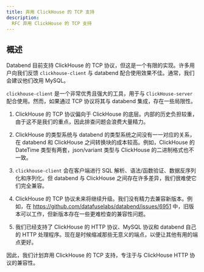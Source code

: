 ```yaml
---
title: 弃用 ClickHouse 的 TCP 支持
description: 
  RFC 弃用 ClickHouse 的 TCP 支持
---
```


## 概述

Databend 目前支持 ClickHouse 的 TCP 协议，但这是一个有限的实现。许多用户向我们反馈 `clickhouse-client` 与 databend 配合使用效果不佳。通常，我们会建议他们改用 MySQL。

`clickhouse-client` 是一个非常优秀且强大的工具，用于与 `ClickHouse-server` 配合使用。然而，如果通过 TCP 协议将其与 databend 集成，存在一些局限性。

1. ClickHouse 的 TCP 协议偏向于 ClickHouse 的底层。内部的历史负担较重，由于这不是我们的重点，因此排查问题会浪费大量精力。

2. ClickHouse 的类型系统与 databend 的类型系统之间没有一一对应的关系，在 databend 和 ClickHouse 之间转换块的成本较高。例如，ClickHouse 的 DateTime 类型有两套，json/variant 类型与 ClickHouse 的二进制格式也不一致。

3. `clickhouse-client` 会在客户端进行 SQL 解析、语法/函数验证、数据反序列化和序列化。但 databend 与 ClickHouse 之间存在许多差异，我们很难使它们完全兼容。

4. ClickHouse 的 TCP 协议未来将继续升级。我们没有精力去兼容新版本。例如，在 https://github.com/datafuselabs/databend/issues/6951 中，旧版本可以工作，但新版本存在一些更难检查的兼容性问题。

5. 我们已经支持了 ClickHouse 的 HTTP 协议、MySQL 协议和 databend 自己的 HTTP 处理程序。现在是时候缩减那些无意义的端点，以便让其他有用的端点更好。

因此，我们计划弃用 ClickHouse 的 TCP 支持，专注于与 ClickHouse HTTP 协议的兼容性。
